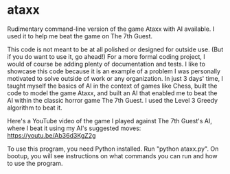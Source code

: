 # ataxx
Rudimentary command-line version of the game Ataxx with AI available. I used it to help me beat the game on The 7th Guest.

This code is not meant to be at all polished or designed for outside use. (But if you do want to use it, go ahead!) For a more formal coding project, I would of course be adding plenty of documentation and tests. I like to showcase this code because it is an example of a problem I was personally motivated to solve outside of work or any organization. In just 3 days' time, I taught myself the basics of AI in the context of games like Chess, built the code to model the game Ataxx, and built an AI that enabled me to beat the AI within the classic horror game The 7th Guest. I used the Level 3 Greedy algorithm to beat it.

Here's a YouTube video of the game I played against The 7th Guest's AI, where I beat it using my AI's suggested moves:
https://youtu.be/Ab36d3KgZ2g

To use this program, you need Python installed. Run "python ataxx.py". On bootup, you will see instructions on what commands you can run and how to use the program.
